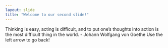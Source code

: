 ```yaml
---
layout: slide
title: "Welcome to our second slide!"
---
```

Thinking is easy, acting is difficult, and to put one’s thoughts into action is the most difficult thing in the world. - Johann Wolfgang von Goethe
Use the left arrow to go back!
